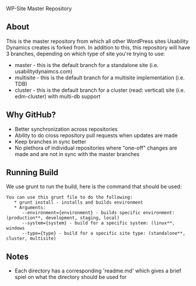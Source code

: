 WP-Site Master Repository

## About

This is the master repository from which all other WordPress sites Usability Dynamics creates is forked from. In
addition to this, this repository will have 3 branches, depending on which type of site you're trying to use:

* master - this is the default branch for a standalone site (i.e. usabilitydynaimcs.com)
* multisite - this is the default branch for a multisite implementation (i.e. TDB)
* cluster - this is the default branch for a cluster (read: vertical) site (i.e. edm-cluster) with multi-db support

## Why GitHub?

* Better synchronization across repositories
* Ability to do cross repository pull requests when updates are made
* Keep branches in sync better
* No plethora of individual repositories where "one-off" changes are made and are not in sync with the master branches

## Running Build

We use grunt to run the build, here is the command that should be used:

```shell
You can use this grunt file to do the following:
   * grunt install - installs and builds environment
   * Arguments:
      --environment={environment} - builds specific environment: (production**, development, staging, local)
      --system={system} - build for a specific system: (linux**, windows
      --type={type} - build for a specific site type: (standalone**, cluster, multisite)
```

## Notes

* Each directory has a corresponding 'readme.md' which gives a brief spiel on what the directory should be used for
